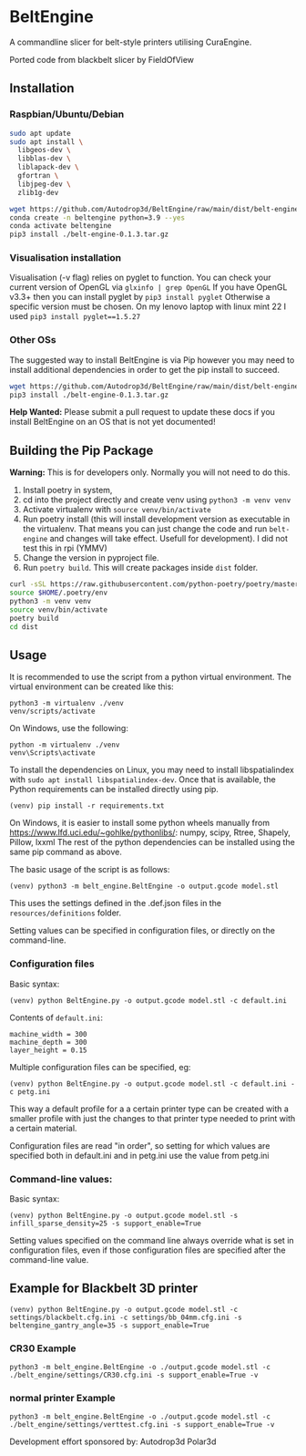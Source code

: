 # BeltEngine
A commandline slicer for belt-style printers utilising CuraEngine.

Ported code from blackbelt slicer by FieldOfView

## Installation

### Raspbian/Ubuntu/Debian

```bash
sudo apt update
sudo apt install \
  libgeos-dev \
  libblas-dev \
  liblapack-dev \
  gfortran \
  libjpeg-dev \
  zlib1g-dev

wget https://github.com/Autodrop3d/BeltEngine/raw/main/dist/belt-engine-0.1.3.tar.gz
conda create -n beltengine python=3.9 --yes
conda activate beltengine
pip3 install ./belt-engine-0.1.3.tar.gz
```
### Visualisation installation
Visualisation (-v flag) relies on pyglet to function. You can check your current version of OpenGL via ```glxinfo | grep OpenGL```
If you have OpenGL v3.3+ then you can install pyglet by ```pip3 install pyglet```
Otherwise a specific version must be chosen. On my lenovo laptop with linux mint 22 I used ```pip3 install pyglet==1.5.27```



### Other OSs

The suggested way to install BeltEngine is via Pip however you may need to install additional dependencies in order to get the pip install to succeed.

```bash
wget https://github.com/Autodrop3d/BeltEngine/raw/main/dist/belt-engine-0.1.3.tar.gz
pip3 install ./belt-engine-0.1.3.tar.gz
```

**Help Wanted:**  Please submit a pull request to update these docs if you install BeltEngine on an OS that is not yet documented!


## Building the Pip Package

**Warning:**  This is for developers only. Normally you will not need to do this.

1) Install poetry in system,
2) cd into the project directly and create venv using `python3 -m venv venv`
3) Activate virtualenv with `source venv/bin/activate`
4) Run poetry install (this will install development version as executable in the virtualenv. That means you can just change the code and run `belt-engine` and changes will take effect. Usefull for development). I did not test this in rpi (YMMV)
5) Change the version in pyproject file.
6) Run `poetry build`. This will create packages inside `dist` folder.
  ```bash
  curl -sSL https://raw.githubusercontent.com/python-poetry/poetry/master/get-poetry.py | python3 -
  source $HOME/.poetry/env
  python3 -m venv venv
  source venv/bin/activate
  poetry build
  cd dist
  ```


## Usage
It is recommended to use the script from a python virtual environment. The virtual environment can be created like this:
```
python3 -m virtualenv ./venv
venv/scripts/activate
```
On Windows, use the following:
```
python -m virtualenv ./venv
venv\Scripts\activate
```

To install the dependencies on Linux, you may need to install libspatialindex with `sudo apt install libspatialindex-dev`. Once that is available, the Python requirements can be installed directly using pip.
```
(venv) pip install -r requirements.txt
```

On Windows, it is easier to install some python wheels manually from https://www.lfd.uci.edu/~gohlke/pythonlibs/:
numpy, scipy, Rtree, Shapely, Pillow, lxxml
The rest of the python dependencies can be installed using the same pip command as above.

The basic usage of the script is as follows:
```
(venv) python3 -m belt_engine.BeltEngine -o output.gcode model.stl
```
This uses the settings defined in the .def.json files in the `resources/definitions` folder.

Setting values can be specified in configuration files, or directly on the command-line.

### Configuration files
Basic syntax:
```
(venv) python BeltEngine.py -o output.gcode model.stl -c default.ini
```

Contents of `default.ini`:
```
machine_width = 300
machine_depth = 300
layer_height = 0.15
```

Multiple configuration files can be specified, eg:
```
(venv) python BeltEngine.py -o output.gcode model.stl -c default.ini -c petg.ini
```
This way a default profile for a a certain printer type can be created with a smaller profile with just the changes to that printer type needed to print with a certain material.

Configuration files are read "in order", so setting for which values are specified both in default.ini and in petg.ini use the value from petg.ini

### Command-line values:
Basic syntax:
```
(venv) python BeltEngine.py -o output.gcode model.stl -s infill_sparse_density=25 -s support_enable=True
```

Setting values specified on the command line always override what is set in configuration files, even if those configuration files are specified after the command-line value.

## Example for Blackbelt 3D printer
```
(venv) python BeltEngine.py -o output.gcode model.stl -c settings/blackbelt.cfg.ini -c settings/bb_04mm.cfg.ini -s beltengine_gantry_angle=35 -s support_enable=True
```

### CR30 Example
```angular2html
python3 -m belt_engine.BeltEngine -o ./output.gcode model.stl -c ./belt_engine/settings/CR30.cfg.ini -s support_enable=True -v
```
### normal printer Example
```angular2html
python3 -m belt_engine.BeltEngine -o ./output.gcode model.stl -c ./belt_engine/settings/verttest.cfg.ini -s support_enable=True -v
```




Development effort sponsored by:
Autodrop3d
Polar3d
